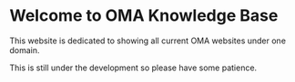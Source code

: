 # Welcome to OMA Knowledge Base

This website is dedicated to showing all current OMA websites under one domain.

This is still under the development so please have some patience.
